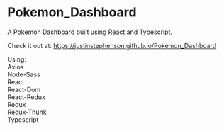 # Pokemon_Dashboard
A Pokemon Dashboard built using React and Typescript.

Check it out at: https://justinstephenson.github.io/Pokemon_Dashboard

Using:<br>
Axios<br>
Node-Sass<br>
React<br>
React-Dom<br>
React-Redux<br>
Redux<br>
Redux-Thunk<br>
Typescript<br>
